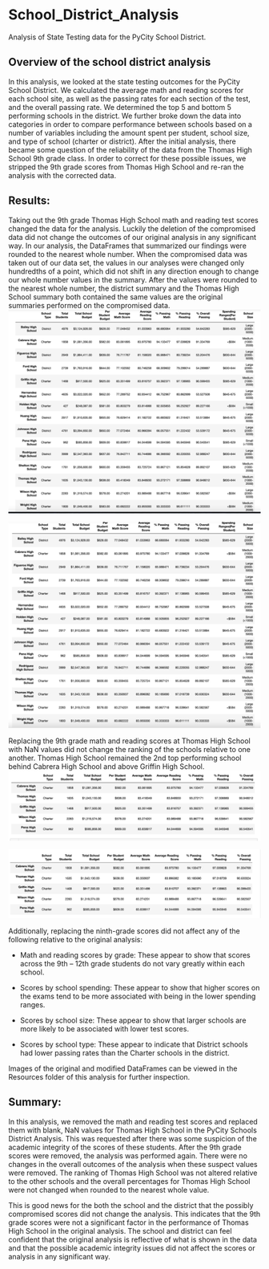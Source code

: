 # School_District_Analysis
Analysis of State Testing data for the PyCity School District. 

## Overview of the school district analysis
In this analysis, we looked at the state testing outcomes for the PyCity School District. We calculated the average math and reading scores for each school site, as well as the passing rates for each section of the test, and the overall passing rate. We determined the top 5 and bottom 5 performing schools in the district. We further broke down the data into categories in order to compare performance between schools based on a number of variables including the amount spent per student, school size, and type of school (charter or district). After the initial analysis, there became some question of the reliability of the data from the Thomas High School 9th grade class. In order to correct for these possible issues, we stripped the 9th grade scores from Thomas High School and re-ran the analysis with the corrected data. 

## Results: 
Taking out the 9th grade Thomas High School math and reading test scores changed the data for the analysis. Luckily the deletion of the compromised data did not change the outcomes of our original analysis in any significant way. In our analysis, the DataFrames that summarized our findings were rounded to the nearest whole number. When the compromised data was taken out of our data set, the values in our analyses were changed only hundredths of a point, which did not shift in any direction enough to change our whole number values in the summary. After the values were rounded to the nearest whole number, the district summary and the Thomas High School summary both contained the same values are the original summaries performed on the compromised data. 
![Original_School_Summary](Resources/Original_School_Summary.png)

![Modified_School_Summary](Resources/Modified_School_Summary.png)

Replacing the 9th grade math and reading scores at Thomas High School with NaN values did not change the ranking of the schools relative to one another. Thomas High School remained the 2nd top performing school behind Cabrera High School and above Griffin High School. 
![Top_5_Schools_Original.png](Resources/Top_5_Schools_Original.png)

![Top_5_Schools_Modified.png](Resources/Top_5_Schools_Modified.png)

Additionally, replacing the ninth-grade scores did not affect any of the following relative to the original analysis: 
  - Math and reading scores by grade: 
	These appear to show that scores across the 9th – 12th grade students do not vary greatly within each school. 

  - Scores by school spending: 
	These appear to show that higher scores on the exams tend to be more associated with being in the lower spending ranges. 

  - Scores by school size: 
	These appear to show that larger schools are more likely to be associated with lower test scores. 

  - Scores by school type: 
	These appear to indicate that District schools had lower passing rates than the Charter schools in the district. 
 
Images of the original and modified DataFrames can be viewed in the Resources folder of this analysis for further inspection. 

## Summary: 
In this analysis, we removed the math and reading test scores and replaced them with blank, NaN values for Thomas High School in the PyCity Schools District Analysis. This was requested after there was some suspicion of the academic integrity of the scores of these students. After the 9th grade scores were removed, the analysis was performed again. There were no changes in the overall outcomes of the analysis when these suspect values were removed. The ranking of Thomas High School was not altered relative to the other schools and the overall percentages for Thomas High School were not changed when rounded to the nearest whole value. 

This is good news for the both the school and the district that the possibly compromised scores did not change the analysis. This indicates that the 9th grade scores were not a significant factor in the performance of Thomas High School in the original analysis. The school and district can feel confident that the original analysis is reflective of what is shown in the data and that the possible academic integrity issues did not affect the scores or analysis in any significant way.





